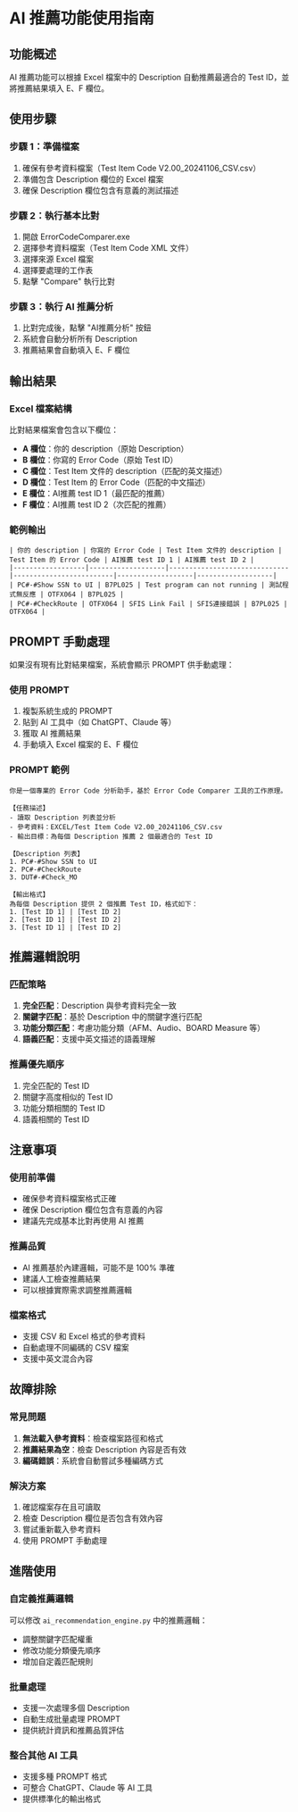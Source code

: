 # AI 推薦功能使用指南

## 功能概述

AI 推薦功能可以根據 Excel 檔案中的 Description 自動推薦最適合的 Test ID，並將推薦結果填入 E、F 欄位。

## 使用步驟

### 步驟 1：準備檔案
1. 確保有參考資料檔案（Test Item Code V2.00_20241106_CSV.csv）
2. 準備包含 Description 欄位的 Excel 檔案
3. 確保 Description 欄位包含有意義的測試描述

### 步驟 2：執行基本比對
1. 開啟 ErrorCodeComparer.exe
2. 選擇參考資料檔案（Test Item Code XML 文件）
3. 選擇來源 Excel 檔案
4. 選擇要處理的工作表
5. 點擊 "Compare" 執行比對

### 步驟 3：執行 AI 推薦分析
1. 比對完成後，點擊 "AI推薦分析" 按鈕
2. 系統會自動分析所有 Description
3. 推薦結果會自動填入 E、F 欄位

## 輸出結果

### Excel 檔案結構
比對結果檔案會包含以下欄位：
- **A 欄位**：你的 description（原始 Description）
- **B 欄位**：你寫的 Error Code（原始 Test ID）
- **C 欄位**：Test Item 文件的 description（匹配的英文描述）
- **D 欄位**：Test Item 的 Error Code（匹配的中文描述）
- **E 欄位**：AI推薦 test ID 1（最匹配的推薦）
- **F 欄位**：AI推薦 test ID 2（次匹配的推薦）

### 範例輸出
```
| 你的 description | 你寫的 Error Code | Test Item 文件的 description | Test Item 的 Error Code | AI推薦 test ID 1 | AI推薦 test ID 2 |
|------------------|-------------------|------------------------------|-------------------------|-------------------|-------------------|
| PC#-#Show SSN to UI | B7PL025 | Test program can not running | 測試程式無反應 | OTFX064 | B7PL025 |
| PC#-#CheckRoute | OTFX064 | SFIS Link Fail | SFIS連接錯誤 | B7PL025 | OTFX064 |
```

## PROMPT 手動處理

如果沒有現有比對結果檔案，系統會顯示 PROMPT 供手動處理：

### 使用 PROMPT
1. 複製系統生成的 PROMPT
2. 貼到 AI 工具中（如 ChatGPT、Claude 等）
3. 獲取 AI 推薦結果
4. 手動填入 Excel 檔案的 E、F 欄位

### PROMPT 範例
```
你是一個專業的 Error Code 分析助手，基於 Error Code Comparer 工具的工作原理。

【任務描述】
- 讀取 Description 列表並分析
- 參考資料：EXCEL/Test Item Code V2.00_20241106_CSV.csv
- 輸出目標：為每個 Description 推薦 2 個最適合的 Test ID

【Description 列表】
1. PC#-#Show SSN to UI
2. PC#-#CheckRoute
3. DUT#-#Check_MO

【輸出格式】
為每個 Description 提供 2 個推薦 Test ID，格式如下：
1. [Test ID 1] | [Test ID 2]
2. [Test ID 1] | [Test ID 2]
3. [Test ID 1] | [Test ID 2]
```

## 推薦邏輯說明

### 匹配策略
1. **完全匹配**：Description 與參考資料完全一致
2. **關鍵字匹配**：基於 Description 中的關鍵字進行匹配
3. **功能分類匹配**：考慮功能分類（AFM、Audio、BOARD Measure 等）
4. **語義匹配**：支援中英文描述的語義理解

### 推薦優先順序
1. 完全匹配的 Test ID
2. 關鍵字高度相似的 Test ID
3. 功能分類相關的 Test ID
4. 語義相關的 Test ID

## 注意事項

### 使用前準備
- 確保參考資料檔案格式正確
- 確保 Description 欄位包含有意義的內容
- 建議先完成基本比對再使用 AI 推薦

### 推薦品質
- AI 推薦基於內建邏輯，可能不是 100% 準確
- 建議人工檢查推薦結果
- 可以根據實際需求調整推薦邏輯

### 檔案格式
- 支援 CSV 和 Excel 格式的參考資料
- 自動處理不同編碼的 CSV 檔案
- 支援中英文混合內容

## 故障排除

### 常見問題
1. **無法載入參考資料**：檢查檔案路徑和格式
2. **推薦結果為空**：檢查 Description 內容是否有效
3. **編碼錯誤**：系統會自動嘗試多種編碼方式

### 解決方案
1. 確認檔案存在且可讀取
2. 檢查 Description 欄位是否包含有效內容
3. 嘗試重新載入參考資料
4. 使用 PROMPT 手動處理

## 進階使用

### 自定義推薦邏輯
可以修改 `ai_recommendation_engine.py` 中的推薦邏輯：
- 調整關鍵字匹配權重
- 修改功能分類優先順序
- 增加自定義匹配規則

### 批量處理
- 支援一次處理多個 Description
- 自動生成批量處理 PROMPT
- 提供統計資訊和推薦品質評估

### 整合其他 AI 工具
- 支援多種 PROMPT 格式
- 可整合 ChatGPT、Claude 等 AI 工具
- 提供標準化的輸出格式
